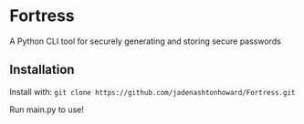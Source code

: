 
# Fortress

A Python CLI tool for securely generating and storing secure passwords

## Installation

Install with:
`git clone https://github.com/jadenashtonhoward/Fortress.git`
  
Run main.py to use!
